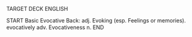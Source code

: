 TARGET DECK
ENGLISH

START
Basic
Evocative
Back: adj. Evoking (esp. Feelings or memories).  evocatively adv. Evocativeness n.
END
